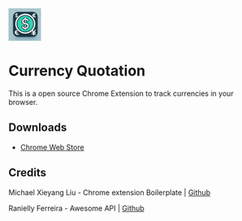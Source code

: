 <img src="src/assets/img/icon-128.png" width="64"/>

# Currency Quotation

This is a open source Chrome Extension to track currencies in your browser.

## Downloads
- [Chrome Web Store](https://chromewebstore.google.com/detail/cota%C3%A7%C3%B5es/dgoplbgoifnlfhbemelkldkifokfenpn)

## Credits
Michael Xieyang Liu - Chrome extension Boilerplate | [Github](https://github.com/lxieyang/chrome-extension-boilerplate-react)

Ranielly Ferreira - Awesome API | [Github](https://github.com/raniellyferreira/economy-api)